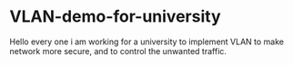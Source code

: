 # VLAN-demo-for-university
Hello every one i am working for a university to implement VLAN to make network more secure, and to control the unwanted traffic. 

